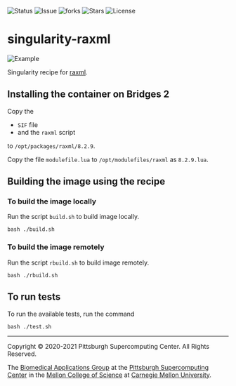 ![Status](https://github.com/icaoberg/singularity-raxml/actions/workflows/main.yml/badge.svg)
![Issue](https://img.shields.io/github/issues/icaoberg/singularity-raxml)
![forks](https://img.shields.io/github/forks/icaoberg/singularity-raxml)
![Stars](https://img.shields.io/github/stars/icaoberg/singularity-raxml)
![License](https://img.shields.io/github/license/icaoberg/singularity-raxml)

# singularity-raxml

![Example](https://camo.githubusercontent.com/88a0cb35f42e02e28b0433d4b5e0029e52e723d8feb8df753e1ed06a5161db56/68747470733a2f2f692e696d6775722e636f6d2f7a31394f5978452e676966)

Singularity recipe for [raxml](https://github.com/sharkdp/raxml).

## Installing the container on Bridges 2
Copy the

* `SIF` file
* and the `raxml` script

to `/opt/packages/raxml/8.2.9`.

Copy the file `modulefile.lua` to `/opt/modulefiles/raxml` as `8.2.9.lua`.

## Building the image using the recipe

### To build the image locally
Run the script `build.sh` to build image locally.

```
bash ./build.sh
````

### To build the image remotely
Run the script `rbuild.sh` to build image remotely.

```
bash ./rbuild.sh
```

## To run tests
To run the available tests, run the command

```
bash ./test.sh
```

---
Copyright © 2020-2021 Pittsburgh Supercomputing Center. All Rights Reserved.

The [Biomedical Applications Group](https://www.psc.edu/biomedical-applications/) at the [Pittsburgh Supercomputing
Center](http://www.psc.edu) in the [Mellon College of Science](https://www.cmu.edu/mcs/) at [Carnegie Mellon University](http://www.cmu.edu).
